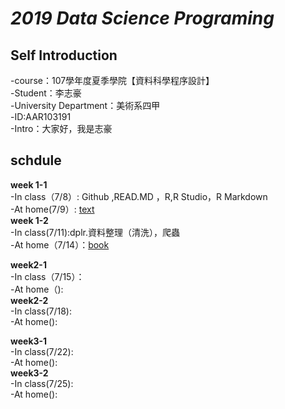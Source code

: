 ***2019 Data Science Programing***
==============================================  
  
  **Self Introduction**
  ----------------------------------------
  
-course：107學年度夏季學院【資料科學程序設計】  
-Student：李志豪  
-University Department：美術系四甲  
-ID:AAR103191  
-Intro：大家好，我是志豪  

**schdule**
------------------------------------

**week 1-1**    
-In class（7/8）: Github ,READ.MD ，R,R Studio，R Markdown    
-At home(7/9）: [text](https://otauruso1995o.github.io/2019-Data-Science-Programing/week%201-1/TEXT.html)  
**week 1-2**    
-In class(7/11):dplr.資料整理（清洗），爬蟲       
-At home（7/14）：[book](https://otauruso1995o.github.io/2019-Data-Science-Programing/week%201-2/book.html)

**week2-1**    
-In class（7/15）：    
-At home（):  
**week2-2**  
-In class(7/18):    
-At home():  

**week3-1**  
-In class(7/22):  
-At home():  
**week3-2**  
-In class(7/25):  
-At home():
















